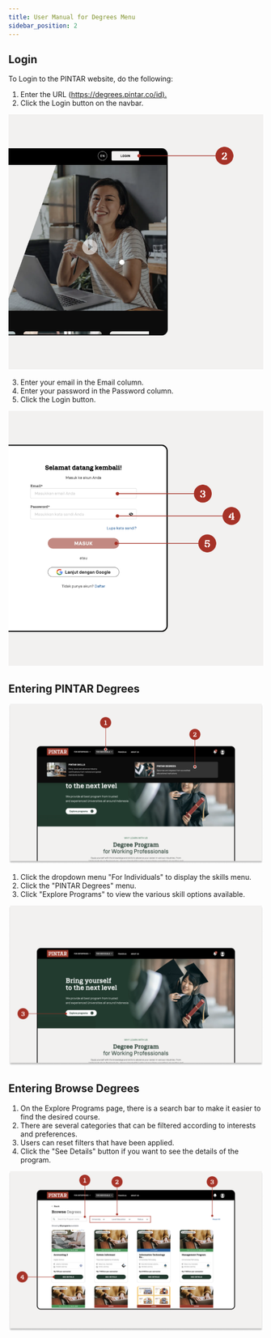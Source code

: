 ```yaml
---
title: User Manual for Degrees Menu
sidebar_position: 2
---
```

## **Login**

To Login to the PINTAR website, do the following:

1. Enter the URL ([https://degrees.pintar.co/id).](https://degrees.pintar.co/id)
2. Click the Login button on the navbar.

![](/img/login_1.png)

3. Enter your email in the Email column.
4. Enter your password in the Password column.
5. Click the Login button.

![](/img/login_1.2.png)

## **Entering PINTAR Degrees**

![](/img/dashboard-degree_eng.png)

1. Click the dropdown menu "For Individuals" to display the skills menu.
2. Click the "PINTAR Degrees" menu.
3. Click "Explore Programs" to view the various skill options available.

![](/img/dashboard-degree_eng2.png)

## **Entering Browse Degrees**

1. On the Explore Programs page, there is a search bar to make it easier to find the desired course.
2. There are several categories that can be filtered according to interests and preferences.
3. Users can reset filters that have been applied.
4. Click the "See Details" button if you want to see the details of the program.

![](/img/degrees-home_eng.png)
